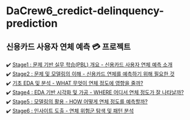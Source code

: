 # DaCrew6_credict-delinquency-prediction
## 신용카드 사용자 연체 예측 💳 프로젝트
✔️ [Stage1 : 문제 기반 실무 학습(PBL) 개요 - 신용카드 사용자 연체 예측 소개](https://dacon.io/competitions/official/236116/codeshare/8755)    
✔️ [Stage2 : 문제 및 모델링의 이해 - 신용카드 연체를 예측하기 위해 필요한 것](https://dacon.io/competitions/official/236116/codeshare/8756)    
✔️ [기초 EDA 및 분석 - WHAT 무엇이 연체 정도에 영향을 줄까?](https://dacon.io/competitions/official/236116/codeshare/8757)    
✔️ [Stage4 : EDA 기반 시각화 및 가공 - WHERE 어디서 연체 정도가 잘 나타날까?](https://dacon.io/competitions/official/236116/codeshare/8758)    
✔️ [Stage5 : 모델링의 활용 - HOW 어떻게 연체 정도를 예측할까?](https://dacon.io/competitions/official/236116/codeshare/8759)    
✔️ [Stage6 : 인사이트 도출 - 연체 위험군 탐색 및 패턴 분석](https://dacon.io/competitions/official/236116/codeshare/8760)    
